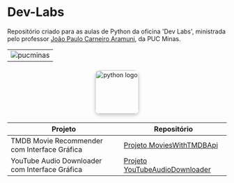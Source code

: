 # Dev-Labs
Repositório criado para as aulas de Python da oficina 'Dev Labs', ministrada pelo professor [João Paulo Carneiro Aramuni](https://github.com/joaopauloaramuni), da PUC Minas.

<div align="center">
    <table>
        <tr>
            <td align="center">
                <img alt="pucminas" src="https://github.com/joaopauloaramuni/joaopauloaramuni/blob/main/img/engsoft.png?raw=true" />
            </td>
        </tr>
    </table>
</div>

<div align="center" style="margin: 20px 0;">
    <img 
        alt="python logo" 
        src="https://img.icons8.com/?size=512&id=121464&format=png" 
        width="100" 
        style="border-radius: 10px; box-shadow: 0 4px 8px rgba(0, 0, 0, 0.2);" 
    />
</div>

<div align="center">
    <table>
        <thead>
            <tr>
                <th>Projeto</th>
                <th>Repositório</th>
            </tr>
        </thead>
        <tbody>
            <tr>
                <td>TMDB Movie Recommender com Interface Gráfica</td>
                <td><a href="https://github.com/annacteixeira/Dev-Labs/tree/main/Projeto%20MoviesWithTMDBApi">Projeto MoviesWithTMDBApi</a></td>
            </tr>
            <tr>
                <td>YouTube Audio Downloader com Interface Gráfica</td>
                <td><a href="https://github.com/annacteixeira/Dev-Labs/tree/main/Projeto%20YouTubeAudioDownloader">Projeto YouTubeAudioDownloader</a></td>
            </tr>
        </tbody>
    </table>
</div>
